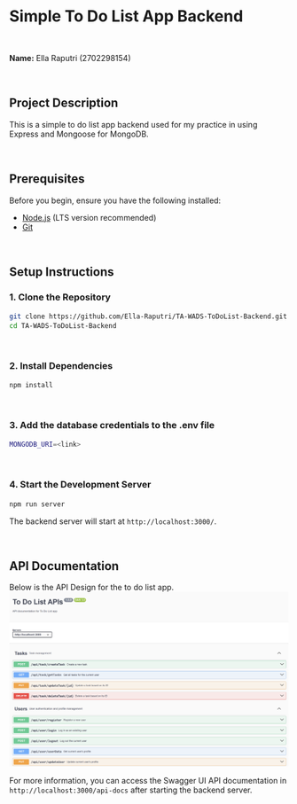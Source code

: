 # Simple To Do List App Backend
<br>

**Name:** Ella Raputri (2702298154)

<br>

## Project Description
This is a simple to do list app backend used for my practice in using Express and Mongoose for MongoDB.

<br>

## Prerequisites
Before you begin, ensure you have the following installed:
- [Node.js](https://nodejs.org/) (LTS version recommended)
- [Git](https://git-scm.com/)

<br>

## Setup Instructions
### 1. Clone the Repository
```sh
git clone https://github.com/Ella-Raputri/TA-WADS-ToDoList-Backend.git
cd TA-WADS-ToDoList-Backend
```
<br>

### 2. Install Dependencies
```sh
npm install
```
<br>

### 3. Add the database credentials to the .env file
```sh
MONGODB_URI=<link>
```
<br>

### 4. Start the Development Server
```sh
npm run server
```
The backend server will start at `http://localhost:3000/`.

<br>

## API Documentation

Below is the API Design for the to do list app. 
<br>
<img src="docs\README_images\api_design.png" alt ="API Design" width = "600"><br>

For more information, you can access the Swagger UI API documentation in `http://localhost:3000/api-docs` after starting the backend server.
